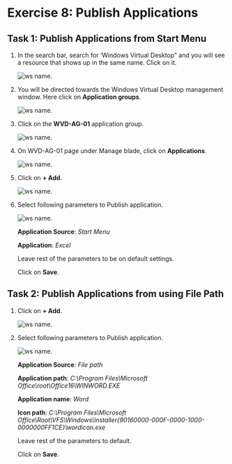 # Exercise 8: Publish Applications



## Task 1: Publish Applications from Start Menu



1. In the search bar, search for ‘Windows Virtual Desktop” and you will see a resource that shows up in the same name. Click on it.

   ![ws name.](media/101.png)
   
   
   
2. You will be directed towards the Windows Virtual Desktop management window. Here click on **Application groups**.

   ![ws name.](media/102.png)
   
   
   
3. Click on the **WVD-AG-01** application group.

   ![ws name.](media/103.png)
   
   
   
4. On WVD-AG-01 page under Manage blade, click on **Applications**.

   ![ws name.](media/104.png)
   
   
   
5. Click on **+ Add**.

   ![ws name.](media/105.png)
   
   
   
6. Select following parameters to Publish application.

   ![ws name.](media/106.png)
   
   **Application Source**: *Start Menu* 
   
   **Application**: *Excel*

   Leave rest of the parameters to be on default settings.

   Click on **Save**.
   
   
   
   
## Task 2: Publish Applications from using File Path



1. Click on **+ Add**.

   ![ws name.](media/107.png)
   
   
   
2. Select following parameters to Publish application.

   ![ws name.](media/108.png)
   
   **Application Source**: *File path* 
   
   **Application path**: *C:\Program Files\Microsoft Office\root\Office16\WINWORD.EXE* 
   
   **Application name**: *Word*
   
   **Icon path**: *C:\Program Files\Microsoft Office\Root\VFS\Windows\Installer\{90160000-000F-0000-1000-0000000FF1CE}\wordicon.exe*
   
   Leave rest of the parameters to default.

   Click on **Save**.
